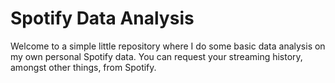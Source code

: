 # Spotify Data Analysis
Welcome to a simple little repository where I do some basic data analysis on my own personal Spotify data. You can request your streaming history, amongst other things, from Spotify. 
